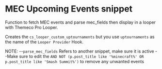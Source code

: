 # MEC Upcoming Events snippet
Function to fetch MEC events and parse mec_fields then display in a looper with Themeco Pro Looper.

Creates the `cs_looper_custom_uptournaments` but you use `uptournaments` as the name of the `Looper Provider` Hook.

NOTE: 
--`parse_mec_fields` Refers to another snippet, make sure it is active
--Make sure to edit the `AND NOT (p.post_title like '%minecraft%' OR p.post_title like 'Smash Summit%')` to remove any unwanted events
